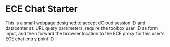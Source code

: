 # ECE Chat Starter
This is a small webpage designed to accept dCloud session ID and datacenter as
URL query parameters, require the toolbox user ID as form input, and then
forward the browser location to the ECE proxy for this user's ECE chat entry
point ID.